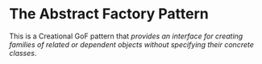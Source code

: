 # The Abstract Factory Pattern

This is a Creational GoF pattern that *provides an interface for creating families of related or dependent objects without specifying their concrete classes*.


